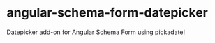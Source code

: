 angular-schema-form-datepicker
==============================

Datepicker add-on for Angular Schema Form using pickadate!
